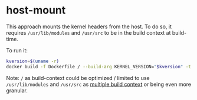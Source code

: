 # host-mount

This approach mounts the kernel headers from the host. To do so, it requires
`/usr/lib/modules` and `/usr/src` to be in the build context at build-time.

To run it:

```bash
kversion=$(uname -r)
docker build -f Dockerfile / --build-arg KERNEL_VERSION="$kversion" -t host-mount:"$kversion"
```

Note: `/` as build-context could be optimized / limited to use
`/usr/lib/modules` and `/usr/src` as
[multiple build context](https://www.docker.com/blog/dockerfiles-now-support-multiple-build-contexts/)
or being even more granular.
